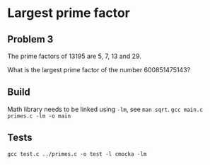 # Largest prime factor
## Problem 3
The prime factors of 13195 are 5, 7, 13 and 29.

What is the largest prime factor of the number 600851475143?

## Build
Math library needs to be linked using `-lm`, see `man sqrt`.
`gcc main.c primes.c -lm -o main`

## Tests
`gcc test.c ../primes.c -o test -l cmocka -lm`